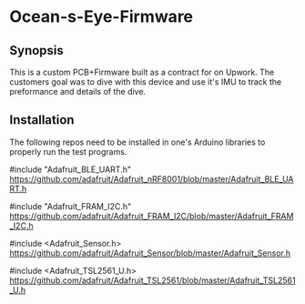 # Ocean-s-Eye-Firmware

Synopsis
------------------------------------------
This is a custom PCB+Firmware built as a contract for on Upwork. The customers goal was to dive with this device and use it's IMU to track the preformance and details of the dive.

Installation
-------

The following repos need to be installed in one's Arduino libraries to properly run the test programs.

#include "Adafruit_BLE_UART.h"
https://github.com/adafruit/Adafruit_nRF8001/blob/master/Adafruit_BLE_UART.h

#include "Adafruit_FRAM_I2C.h"
https://github.com/adafruit/Adafruit_FRAM_I2C/blob/master/Adafruit_FRAM_I2C.h

#include <Adafruit_Sensor.h>
https://github.com/adafruit/Adafruit_Sensor/blob/master/Adafruit_Sensor.h

#include <Adafruit_TSL2561_U.h>
https://github.com/adafruit/Adafruit_TSL2561/blob/master/Adafruit_TSL2561_U.h
